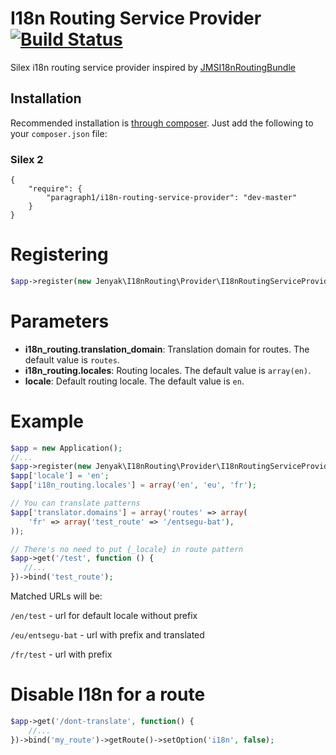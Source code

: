 I18n Routing Service Provider  [![Build Status](https://secure.travis-ci.org/jenyak/I18nRoutingServiceProvider.png)](http://travis-ci.org/jenyak/I18nRoutingServiceProvider)
=============================

Silex i18n routing service provider inspired by [JMSI18nRoutingBundle](https://github.com/schmittjoh/JMSI18nRoutingBundle)

Installation
------------

Recommended installation is [through composer](http://getcomposer.org). Just add
the following to your `composer.json` file:
### Silex 2
    {
        "require": {
            "paragraph1/i18n-routing-service-provider": "dev-master"
        }
    }

# Registering

```php
$app->register(new Jenyak\I18nRouting\Provider\I18nRoutingServiceProvider());
```

# Parameters

* **i18n_routing.translation_domain**: Translation domain for routes. The default value is `routes`.
* **i18n_routing.locales**: Routing locales. The default value is `array(en)`.
* **locale**: Default routing locale. The default value is `en`.

# Example

```php
$app = new Application();
//...
$app->register(new Jenyak\I18nRouting\Provider\I18nRoutingServiceProvider());
$app['locale'] = 'en';
$app['i18n_routing.locales'] = array('en', 'eu', 'fr');

// You can translate patterns
$app['translator.domains'] = array('routes' => array(
    'fr' => array('test_route' => '/entsegu-bat'),
));

// There's no need to put {_locale} in route pattern
$app->get('/test', function () {
   //...
})->bind('test_route');
```
Matched URLs will be:

`/en/test` - url for default locale without prefix

`/eu/entsegu-bat` - url with prefix and translated

`/fr/test` - url with prefix

# Disable I18n for a route
```php
$app->get('/dont-translate', function() {
    //...
})->bind('my_route')->getRoute()->setOption('i18n', false);


